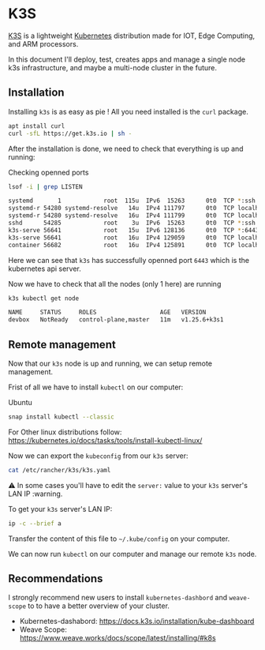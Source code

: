 # K3S

[K3S](https://k3s.io/) is a lightweight [Kubernetes](https://kubernetes.io/) distribution made for IOT, Edge Computing, and ARM processors.

In this document I'll deploy, test, creates apps and manage a single node k3s infrastructure, and maybe a multi-node cluster in the future.

## Installation

Installing `k3s` is as easy as pie ! All you need installed is the `curl` package.

```bash
apt install curl
curl -sfL https://get.k3s.io | sh -
```

After the installation is done, we need to check that everything is up and running:

Checking openned ports

```bash
lsof -i | grep LISTEN

systemd       1            root  115u  IPv6  15263      0t0  TCP *:ssh (LISTEN)
systemd-r 54280 systemd-resolve   14u  IPv4 111797      0t0  TCP localhost:domain (LISTEN)
systemd-r 54280 systemd-resolve   16u  IPv4 111799      0t0  TCP localhost:domain (LISTEN)
sshd      54285            root    3u  IPv6  15263      0t0  TCP *:ssh (LISTEN)
k3s-serve 56641            root   15u  IPv6 128136      0t0  TCP *:6443 (LISTEN)
k3s-serve 56641            root   16u  IPv4 129059      0t0  TCP localhost:sge-qmaster (LISTEN)
container 56682            root   16u  IPv4 125891      0t0  TCP localhost:10010 (LISTEN)
```

Here we can see that `k3s` has successfully openned port `6443` which is the kubernetes api server.

Now we have to check that all the nodes (only 1 here) are running

```bash
k3s kubectl get node

NAME     STATUS     ROLES                  AGE   VERSION
devbox   NotReady   control-plane,master   11m   v1.25.6+k3s1
```

## Remote management

Now that our `k3s` node is up and running, we can setup remote management.

Frist of all we have to install `kubectl` on our computer:

Ubuntu

```bash
snap install kubectl --classic
```

For Other linux distributions follow: https://kubernetes.io/docs/tasks/tools/install-kubectl-linux/

Now we can export the `kubeconfig` from our `k3s` server:

```bash
cat /etc/rancher/k3s/k3s.yaml
```

:warning: In some cases you'll have to edit the `server:` value to your `k3s` server's LAN IP :warning.

To get your `k3s` server's LAN IP:

```bash
ip -c --brief a
```

Transfer the content of this file to `~/.kube/config` on your computer.

We can now run `kubectl` on our computer and manage our remote `k3s` node.

## Recommendations

I strongly recommend new users to install `kubernetes-dashbord` and `weave-scope` to to have a better overview of your cluster.

- Kubernetes-dashabord: https://docs.k3s.io/installation/kube-dashboard
- Weave Scope: https://www.weave.works/docs/scope/latest/installing/#k8s